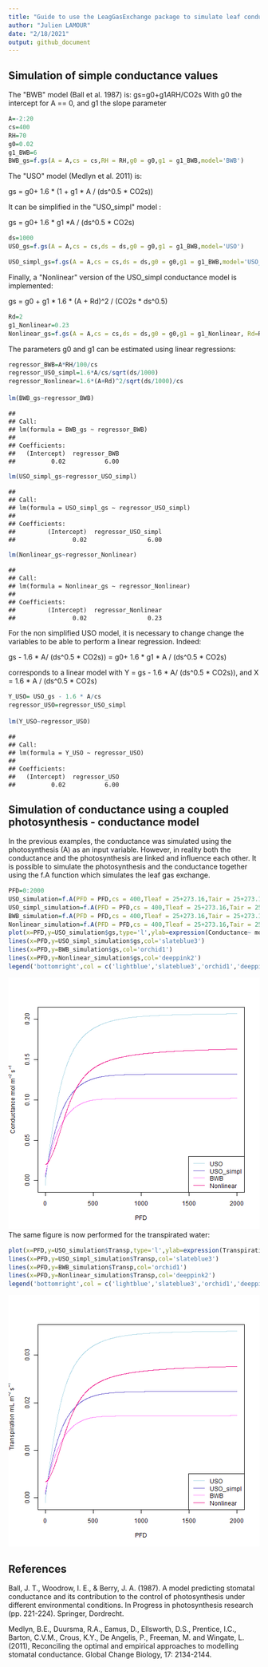 ```yaml
---
title: "Guide to use the LeagGasExchange package to simulate leaf conductance"
author: "Julien LAMOUR"
date: "2/18/2021"
output: github_document
---
```






## Simulation of simple conductance values

The "BWB" model (Ball et al. 1987) is:
gs=g0+g1*A*RH/CO2s
With g0 the intercept for A == 0, and g1 the slope parameter


```r
A=-2:20
cs=400
RH=70
g0=0.02
g1_BWB=6
BWB_gs=f.gs(A = A,cs = cs,RH = RH,g0 = g0,g1 = g1_BWB,model='BWB')
```

The "USO" model (Medlyn et al. 2011) is: 

gs = g0+ 1.6 * (1 + g1 * A / (ds^0.5 * CO2s)) 

It can be simplified in the "USO_simpl" model :  

gs = g0+ 1.6 * g1 *A / (ds^0.5 * CO2s)


```r
ds=1000
USO_gs=f.gs(A = A,cs = cs,ds = ds,g0 = g0,g1 = g1_BWB,model='USO')
```


```r
USO_simpl_gs=f.gs(A = A,cs = cs,ds = ds,g0 = g0,g1 = g1_BWB,model='USO_simpl')
```

Finally, a "Nonlinear" version of the USO_simpl conductance model is implemented: 

gs = g0 + g1 * 1.6 * (A + Rd)^2 / (CO2s * ds^0.5)


```r
Rd=2
g1_Nonlinear=0.23
Nonlinear_gs=f.gs(A = A,cs = cs,ds = ds,g0 = g0,g1 = g1_Nonlinear, Rd=Rd,model='Nonlinear')
```

The parameters g0 and g1 can be estimated using linear regressions:


```r
regressor_BWB=A*RH/100/cs
regressor_USO_simpl=1.6*A/cs/sqrt(ds/1000)
regressor_Nonlinear=1.6*(A+Rd)^2/sqrt(ds/1000)/cs

lm(BWB_gs~regressor_BWB)
```

```
## 
## Call:
## lm(formula = BWB_gs ~ regressor_BWB)
## 
## Coefficients:
##   (Intercept)  regressor_BWB  
##          0.02           6.00
```

```r
lm(USO_simpl_gs~regressor_USO_simpl)
```

```
## 
## Call:
## lm(formula = USO_simpl_gs ~ regressor_USO_simpl)
## 
## Coefficients:
##         (Intercept)  regressor_USO_simpl  
##                0.02                 6.00
```

```r
lm(Nonlinear_gs~regressor_Nonlinear)
```

```
## 
## Call:
## lm(formula = Nonlinear_gs ~ regressor_Nonlinear)
## 
## Coefficients:
##         (Intercept)  regressor_Nonlinear  
##                0.02                 0.23
```
For the non simplified USO model, it is necessary to change change the variables to be able to perform a linear regression. Indeed: 

gs - 1.6 * A/ (ds^0.5 * CO2s)) = g0+ 1.6 * g1 * A / (ds^0.5 * CO2s)

corresponds to a linear model with Y = gs - 1.6 * A/ (ds^0.5 * CO2s)), and X = 1.6 * A / (ds^0.5 * CO2s)


```r
Y_USO= USO_gs - 1.6 * A/cs
regressor_USO=regressor_USO_simpl

lm(Y_USO~regressor_USO)
```

```
## 
## Call:
## lm(formula = Y_USO ~ regressor_USO)
## 
## Coefficients:
##   (Intercept)  regressor_USO  
##          0.02           6.00
```

## Simulation of conductance using a coupled photosynthesis - conductance model

In the previous examples, the conductance was simulated using the photosynthesis (A) as an input variable. However, in reality both the conductance and the photosynthesis are linked and influence each other. It is possible to simulate the photosynthesis and the conductance together using the f.A function which simulates the leaf gas exchange.



```r
PFD=0:2000
USO_simulation=f.A(PFD = PFD,cs = 400,Tleaf = 25+273.16,Tair = 25+273.16,RH = 70,param = f.make.param(g0=0.02,g1=3,model.gs = "USO"))
USO_simpl_simulation=f.A(PFD = PFD,cs = 400,Tleaf = 25+273.16,Tair = 25+273.16,RH = 70,param = f.make.param(g0=0.02,g1=2.67,model.gs = "USO_simpl"))
BWB_simulation=f.A(PFD = PFD,cs = 400,Tleaf = 25+273.16,Tair = 25+273.16,RH = 70,param = f.make.param(g0=0.02,g1=5,model.gs = "BWB"))
Nonlinear_simulation=f.A(PFD = PFD,cs = 400,Tleaf = 25+273.16,Tair = 25+273.16,RH = 70,param = f.make.param(g0=0.02,g1=0.23,model.gs = "Nonlinear",VcmaxRef=55,RdRef=0.015*55,JmaxRef=1.67*55,TpRef = 20,TBM = "CLM4.5"))
plot(x=PFD,y=USO_simulation$gs,type='l',ylab=expression(Conductance~ mol~m^-2~s^-1),col='lightblue')
lines(x=PFD,y=USO_simpl_simulation$gs,col='slateblue3')
lines(x=PFD,y=BWB_simulation$gs,col='orchid1')
lines(x=PFD,y=Nonlinear_simulation$gs,col='deeppink2')
legend('bottomright',col = c('lightblue','slateblue3','orchid1','deeppink2'),lty = c(1,1,1,1),legend=c("USO","USO_simpl","BWB","Nonlinear"))
```

![plot of chunk unnamed-chunk-7](Simulation_of_leaf_conductance_files/unnamed-chunk-7-1.png)
The same figure is now performed for the transpirated water:


```r
plot(x=PFD,y=USO_simulation$Transp,type='l',ylab=expression(Transpiration~ mL~m^-2~s^-1),col='lightblue')
lines(x=PFD,y=USO_simpl_simulation$Transp,col='slateblue3')
lines(x=PFD,y=BWB_simulation$Transp,col='orchid1')
lines(x=PFD,y=Nonlinear_simulation$Transp,col='deeppink2')
legend('bottomright',col = c('lightblue','slateblue3','orchid1','deeppink2'),lty = c(1,1,1,1),legend=c("USO","USO_simpl","BWB","Nonlinear"))
```

![plot of chunk unnamed-chunk-8](Simulation_of_leaf_conductance_files/unnamed-chunk-8-1.png)



## References
Ball, J. T., Woodrow, I. E., & Berry, J. A. (1987). A model predicting stomatal conductance and its contribution to the control of photosynthesis under different environmental conditions. In Progress in photosynthesis research (pp. 221-224). Springer, Dordrecht.

Medlyn, B.E., Duursma, R.A., Eamus, D., Ellsworth, D.S., Prentice, I.C., Barton, C.V.M., Crous, K.Y., De Angelis, P., Freeman, M. and Wingate, L. (2011), Reconciling the optimal and empirical approaches to modelling stomatal conductance. Global Change Biology, 17: 2134-2144. 

